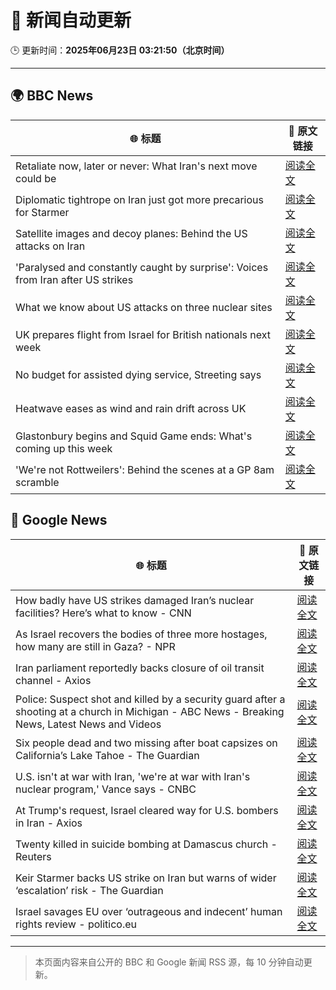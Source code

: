 # 🧠 新闻自动更新

🕒 更新时间：**2025年06月23日 03:21:50（北京时间）**

---

## 🌍 BBC News

| 🌐 标题 | 🔗 原文链接 |
|--------|-------------|
| Retaliate now, later or never: What Iran's next move could be | [阅读全文](https://www.bbc.com/news/articles/c80pvg5nmrdo) |
| Diplomatic tightrope on Iran just got more precarious for Starmer | [阅读全文](https://www.bbc.com/news/articles/cqx28yr8gj1o) |
| Satellite images and decoy planes: Behind the US attacks on Iran | [阅读全文](https://www.bbc.com/news/videos/cdezkx5nl1wo) |
| 'Paralysed and constantly caught by surprise': Voices from Iran after US strikes | [阅读全文](https://www.bbc.com/news/articles/cpwq2vnd827o) |
| What we know about US attacks on three nuclear sites | [阅读全文](https://www.bbc.com/news/articles/cvg9r4q99g4o) |
| UK prepares flight from Israel for British nationals next week | [阅读全文](https://www.bbc.com/news/articles/c86gw0j3dzxo) |
| No budget for assisted dying service, Streeting says | [阅读全文](https://www.bbc.com/news/articles/ce8zn66k8rdo) |
| Heatwave eases as wind and rain drift across UK | [阅读全文](https://www.bbc.com/news/articles/crrqw7z0ykko) |
| Glastonbury begins and Squid Game ends: What's coming up this week | [阅读全文](https://www.bbc.com/news/articles/cly39l8w6reo) |
| 'We're not Rottweilers': Behind the scenes at a GP 8am scramble | [阅读全文](https://www.bbc.com/news/articles/c2lzny07jqxo) |

## 📰 Google News

| 🌐 标题 | 🔗 原文链接 |
|--------|-------------|
| How badly have US strikes damaged Iran’s nuclear facilities? Here’s what to know - CNN | [阅读全文](https://news.google.com/rss/articles/CBMihAFBVV95cUxOYWhYUGJYSEVLTG5pcVpOaWtqQU90RTF1bWV6aFFiWkxaR3EwS3BqR3dUbm54QUJwb3hLa1VJRFRTTFBqc2FITmR3Z09sRnZBNFhXNnFfWjFzNmltaVYzemdRMkFHNk9kZ3JUaEx0cU5QLTFyWEdsSEV5c1hZZS1nSXZkS1XSAYoBQVVfeXFMTjU2ektiOHlyNFk1UG1pSWUxSVpuN3FkSE5xLXQ0bHk1NDlBV3AtczNsVXZ1ajJCZE1OWGk2WWdwVVFObm1vOU9RWnlfalpTeU82Ni1zVWdwcjB5YlJqdDFFRnlPUHI4Uml2V1VscV8zRVMxVE9PbElicTk5MDBQNl80RDFNeHFWY0RB?oc=5) |
| As Israel recovers the bodies of three more hostages, how many are still in Gaza? - NPR | [阅读全文](https://news.google.com/rss/articles/CBMiwgFBVV95cUxOZVYtVjZTNF9TSWdRSW5kN3d2LWxjSFlNaEJsQ21IWi1nLV9kb2ttU3lnaVlJVDF5NDNrMVNVQ0RZVWRaRkJpN2JGY0F3ZUFMSkJJQjJCRm40TTY2ZHpNa0kxcVpBQUotaEk3OGxIVmlGQ2xxSUtpNXZUVURZRUVoWm1jRnh5TC1NRE43R0lEZ0dWMFhnRVh6cVNMNmRGMzhobV9FclRNQkk3TWl4OWtDc0ljYVU4cmlCYUpyTnR2cG9sdw?oc=5) |
| Iran parliament reportedly backs closure of oil transit channel - Axios | [阅读全文](https://news.google.com/rss/articles/CBMib0FVX3lxTE11NldzRS1CR2dBVFFCdWo4bGxYWTJ6WGliUGQ0NURBNm15ZmczWnI5N3I0Y3FzQUhqcXV4WFE4N0RaNnVNN01yOXFhLUdDa1BWUENPY3c4RXJ3QmFVVXFRZS1mOWRVVzRsZ1JhckNSWQ?oc=5) |
| Police: Suspect shot and killed by a security guard after a shooting at a church in Michigan - ABC News - Breaking News, Latest News and Videos | [阅读全文](https://news.google.com/rss/articles/CBMipAFBVV95cUxORUQyYzZUTjZEeWVqazV2eU9iV0VNQ0JLb0VwZWVfaDRSamRndnl2c2pZTHZZWWZnZU1ZOGlsTm9kMnQ0UHkyOWFGb1M1bEJZSUcxNThhVlljZ2k2cEpkLVFQYjBLeTd2UUdoRnpzMHIwZWRJSGkzdTAwMTQ2c0gyYTJsRldQdDBvTmNCTXFycDQtWHJkQW9rWUZTMk42MUVPVUFEeNIBqgFBVV95cUxNWHAxWXhYbXpFSjdKWlBCQU9XVk03Wk53VDE1dGFRQTdCSTVULWwzOVNvVjhzSndOcjFWY0Uzb0NZQ3RXVVB2MXpQc2VvRU85QU1IaWZPbkxzdi1nYTZ5UGJZZktGSV9Sc1hlVDNPM09HcDdzUXZGZmpNOGxJTE4wRXQzWVBtTUVPVmVCVEU1RGE5TTlzSGNJMGRSWlZIdGk3UUJpa3h3cFZmUQ?oc=5) |
| Six people dead and two missing after boat capsizes on California’s Lake Tahoe - The Guardian | [阅读全文](https://news.google.com/rss/articles/CBMiiwFBVV95cUxOeDBnM3pmYXF2cFdia2hWTmExRXRNRzlzMWRaTmdnTDF2YmFGb0Z3bmpOVTJtT045R3N0OEpFOHZXZWlZUURsZ1hjU0JONWpTanJVbGMxTWpDampERWZlTlVJaEhBSEEzT0MyelVOUllEQy11VXdNUlZPY0hCSDJkUEQxV2FqZU5vOU9r?oc=5) |
| U.S. isn't at war with Iran, 'we're at war with Iran's nuclear program,' Vance says - CNBC | [阅读全文](https://news.google.com/rss/articles/CBMiigFBVV95cUxPVXg4VGVCZWZaQ0hpa0pyOHBZZEJjakZndk5abXBLWDE3d3ZzM1VWYnFIbmFKLTl3R0ZuV19TaXg1MGR4ZzFBdE1IcjE2YjRHa1h2bEpTX292d2F3am1OdGI1OExSLXN1M1hhdzYxWi1tSm5xQWxZYk11R3VsdkotQUoxY2NjNlVjb2fSAY8BQVVfeXFMTjNXaG0yQUlSa1QxQ1RwVTQ3Wmd0T2xaZUVCMl9NaXlUa0Y1bG9pNlAxMmNLY0lPU2JGeFZrOGhmeUM4Y3hENDY2QlppbHV5YjV3MGVIMzVDaWt1SkFMRm5veXB6QVd3dFNnYVpLQ3ZLWm5CdnM1b0xUcHVVeFVNMjgtSS0zRnRCQ1hZdlFLcTQ?oc=5) |
| At Trump's request, Israel cleared way for U.S. bombers in Iran - Axios | [阅读全文](https://news.google.com/rss/articles/CBMie0FVX3lxTE1LTmJvc0tPZ0t1NjBVOUN0ZFU1c19uU0c5S082N3daR1cxTnV6UFd2cHJTWE9PeWVWNHVPU2ItRjFvMFltRGZMV2UtdElTdTdhR0VoZ1hVLTJPUmQzYnRTRnltbEdubjRlNlpabTJvMmE0bHhNR2RhV3ZVcw?oc=5) |
| Twenty killed in suicide bombing at Damascus church - Reuters | [阅读全文](https://news.google.com/rss/articles/CBMipAFBVV95cUxOUXhsaXJZN3NOYmZwSG9jWHFZOV9xMDM5RENpVDhBQzBMRDVxdkNFclBQbE1EVmFydDJkWF9NeGQ4WkV5YThYcE9iVHdhclVFaFFPX1ZwNkdEYlo1WWpEOXlvUUExZ3BQOUdwZlRKMTBCT2tOT0ZvUWlxdTkxZzRKMThQbEFsNXluZXlvSkR3RGhtdzNNTlVEeFBlMXlsUDNTNi1sVg?oc=5) |
| Keir Starmer backs US strike on Iran but warns of wider ‘escalation’ risk - The Guardian | [阅读全文](https://news.google.com/rss/articles/CBMiwgFBVV95cUxPWWtXb3pqTFFCQ3M5SFczS0k3TTBGYW1MSFdBVEZleG9lTUZDYXEzbW1oSlVlSnVpLU9DeWZlc2V0V2tpWkx5SjRXZTZfUnh1ZXBXNjJjMEk3Nk1ScEI1eWNsUl8yX3lRNGRfNXExa0hUME9FYjhxVVhrU3doTFJxSEtiWVZwOUlhSXBuZzdTNUNyVl8ySDNoMVJMZzF2Q2l1ZG1XYmcwSk1DWWhpdWt3Si1FTWtaYmlwT0draGxTWnl2dw?oc=5) |
| Israel savages EU over ‘outrageous and indecent’ human rights review - politico.eu | [阅读全文](https://news.google.com/rss/articles/CBMimwFBVV95cUxPZW41TFFsc2dnZGRYdV9ZMjMtYnJULUFlZ2RSbk9aQ05MNE9NWEw1RjlfcUJ4c3hRaWRkMFFONGJrRVR1V1Z4bjJTYm1WYUxQRzZuUmJMVTdOZVBwazR2M2pDYkRMQmJiQ0poT0hTeEREaThEbkJnMlhORkhFR20xeDM2eEwtSFNJRTliemttLUVsMHNTWnVPbmgzaw?oc=5) |

---
> 本页面内容来自公开的 BBC 和 Google 新闻 RSS 源，每 10 分钟自动更新。